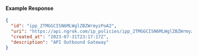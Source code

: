 <!-- Code generated for API Clients. DO NOT EDIT. -->
#### Example Response
```json
{
  "id": "ipp_2TMGGCISN6MLWglZBZWrmyzPoA2",
  "uri": "https://api.ngrok.com/ip_policies/ipp_2TMGGCISN6MLWglZBZWrmyzPoA2",
  "created_at": "2023-07-31T23:17:17Z",
  "description": "API Outbound Gateway"
}